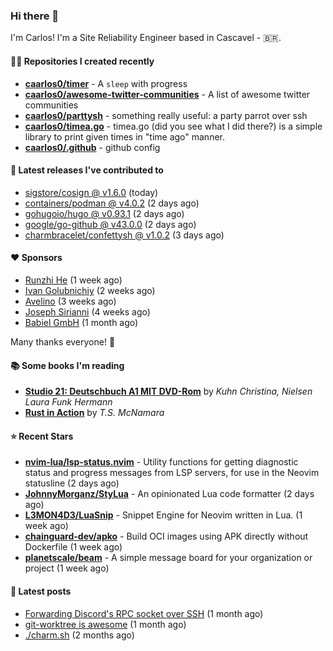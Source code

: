 ### Hi there 👋

I'm Carlos! I'm a Site Reliability Engineer based in Cascavel - 🇧🇷.

#### 👨‍💻 Repositories I created recently
- **[caarlos0/timer](https://github.com/caarlos0/timer)** - A `sleep` with progress
- **[caarlos0/awesome-twitter-communities](https://github.com/caarlos0/awesome-twitter-communities)** - A list of awesome twitter communities
- **[caarlos0/parttysh](https://github.com/caarlos0/parttysh)** - something really useful: a party parrot over ssh
- **[caarlos0/timea.go](https://github.com/caarlos0/timea.go)** - timea.go (did you see what I did there?) is a simple library to print given times in &#34;time ago&#34; manner.
- **[caarlos0/.github](https://github.com/caarlos0/.github)** - github config

#### 🚀 Latest releases I've contributed to


- [sigstore/cosign @ v1.6.0](https://github.com/sigstore/cosign/releases/tag/v1.6.0) (today)
- [containers/podman @ v4.0.2](https://github.com/containers/podman/releases/tag/v4.0.2) (2 days ago)
- [gohugoio/hugo @ v0.93.1](https://github.com/gohugoio/hugo/releases/tag/v0.93.1) (2 days ago)
- [google/go-github @ v43.0.0](https://github.com/google/go-github/releases/tag/v43.0.0) (2 days ago)
- [charmbracelet/confettysh @ v1.0.2](https://github.com/charmbracelet/confettysh/releases/tag/v1.0.2) (3 days ago)

#### ❤️ Sponsors
- [Runzhi He](https://github.com/12f23eddde) (1 week ago)
- [Ivan Golubnichiy](https://github.com/h1kkan) (2 weeks ago)
- [Avelino](https://github.com/avelino) (3 weeks ago)
- [Joseph Sirianni](https://github.com/jsirianni) (4 weeks ago)
- [Babiel GmbH](https://github.com/babiel) (1 month ago)

Many thanks everyone! 🙏

#### 📚 Some books I'm reading
- **[Studio 21: Deutschbuch A1 MIT DVD-Rom](https://www.goodreads.com/book/show/25495148-studio-21)** by _Kuhn Christina, Nielsen Laura Funk Hermann_
- **[Rust in Action](https://www.goodreads.com/book/show/45731908-rust-in-action)** by _T.S. McNamara_

#### ⭐ Recent Stars


- **[nvim-lua/lsp-status.nvim](https://github.com/nvim-lua/lsp-status.nvim)** - Utility functions for getting diagnostic status and progress messages from LSP servers, for use in the Neovim statusline (2 days ago)
- **[JohnnyMorganz/StyLua](https://github.com/JohnnyMorganz/StyLua)** - An opinionated Lua code formatter (2 days ago)
- **[L3MON4D3/LuaSnip](https://github.com/L3MON4D3/LuaSnip)** - Snippet Engine for Neovim written in Lua. (1 week ago)
- **[chainguard-dev/apko](https://github.com/chainguard-dev/apko)** - Build OCI images using APK directly without Dockerfile (1 week ago)
- **[planetscale/beam](https://github.com/planetscale/beam)** - A simple message board for your organization or project (1 week ago)

#### 📄 Latest posts
- [Forwarding Discord&#39;s RPC socket over SSH](https://carlosbecker.com/posts/discord-rpc-ssh/) (1 month ago)
- [git-worktree is awesome](https://carlosbecker.com/posts/git-worktrees/) (1 month ago)
- [./charm.sh](https://carlosbecker.com/posts/charm/) (2 months ago)
